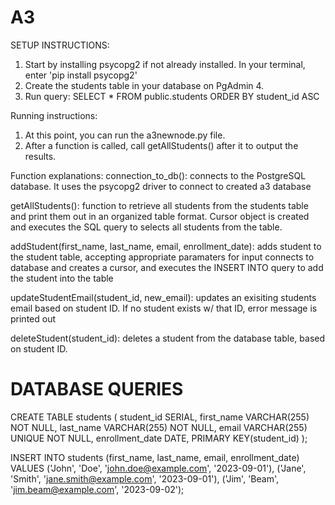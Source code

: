 # A3

SETUP INSTRUCTIONS:
1. Start by installing psycopg2 if not already installed. In your terminal, enter 'pip install psycopg2'
2. Create the students table in your database on PgAdmin 4.
3. Run query:
   SELECT * FROM public.students
   ORDER BY student_id ASC

Running instructions:
1. At this point, you can run the a3newnode.py file.
2. After a function is called, call getAllStudents() after it to output the results.

Function explanations:
connection_to_db():
connects to the PostgreSQL database. It uses the psycopg2 driver to connect to created a3 database

getAllStudents():
function to retrieve all students from the students table and print them out in an organized table format. Cursor object is created and executes the SQL query to selects all students from the table.

addStudent(first_name, last_name, email, enrollment_date):
adds student to the student table, accepting appropriate paramaters for input connects to database and creates a cursor, and executes the INSERT INTO query to add the student into the table

updateStudentEmail(student_id, new_email):
updates an exisiting students email based on student ID. If no student exists w/ that ID, error message is printed out

deleteStudent(student_id):
deletes a student from the database table, based on student ID.


# DATABASE QUERIES
CREATE TABLE students (
	student_id SERIAL,
	first_name VARCHAR(255) NOT NULL,
	last_name VARCHAR(255) NOT NULL,
	email	VARCHAR(255) UNIQUE NOT NULL,
	enrollment_date 	DATE,
	PRIMARY KEY(student_id)
);

INSERT INTO students (first_name, last_name, email, enrollment_date) VALUES
('John', 'Doe', 'john.doe@example.com', '2023-09-01'),
('Jane', 'Smith', 'jane.smith@example.com', '2023-09-01'),
('Jim', 'Beam', 'jim.beam@example.com', '2023-09-02');





